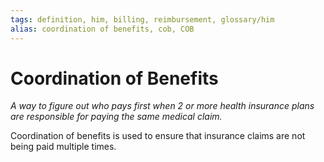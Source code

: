 ```yaml
---
tags: definition, him, billing, reimbursement, glossary/him
alias: coordination of benefits, cob, COB
---
```

# Coordination of Benefits
*A way to figure out who pays first when 2 or more health insurance plans are responsible for paying the same medical claim.*

Coordination of benefits is used to ensure that insurance claims are not being paid multiple times.